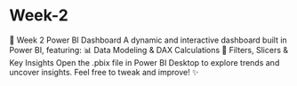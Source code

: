 # Week-2
🚀 Week 2 Power BI Dashboard  A dynamic and interactive dashboard built in Power BI, featuring:  📊 Data Modeling &amp; DAX Calculations 🎯 Filters, Slicers &amp; Key Insights  Open the .pbix file in Power BI Desktop to explore trends and uncover insights.  Feel free to tweak and improve! ✨
